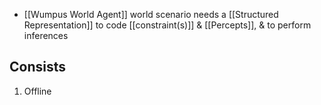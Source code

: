 - [[Wumpus World Agent]] world scenario needs a [[Structured Representation]] to code [[constraint(s)]] & [[Percepts]], & to perform inferences

## Consists
1. Offline
